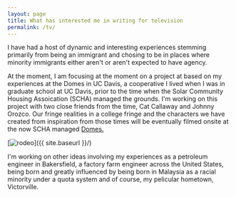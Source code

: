 ```yaml
---
layout: page
title: What has interested me in writing for television
permalink: /tv/
---
```


I have had a host of dynamic and interesting experiences stemming primarily from being an immigrant and chosing to be in places where minority immigrants either aren't or aren't expected to have agency. 

At the moment, I am focusing at the moment on a project at based on my experiences at the Domes in UC Davis, a cooperative I lived when I was in graduate school at UC Davis, prior to the time when the Solar Community Housing Assoication (SCHA) managed the grounds. I'm working on this project with two close friends from the time, Cat Callaway and Johnny Orozco. Our fringe realities in a college fringe and the characters we have created from inspiration from those times will be eventually filmed onsite at the now SCHA managed <a href="http://schadavis.org/the-domes">Domes.</a>

[<img src="{{ site.baseurl }}/images/profile-pic.jpeg" alt="rodeo"/>]({{ site.baseurl }}/)

I'm working on other ideas involving my experiences as a petroleum engineer in Bakersfield, a factory farm engineer across the United States, being born and greatly influenced by being born in Malaysia as a racial minority under a quota system and of course, my pelicular hometown, Victorville.